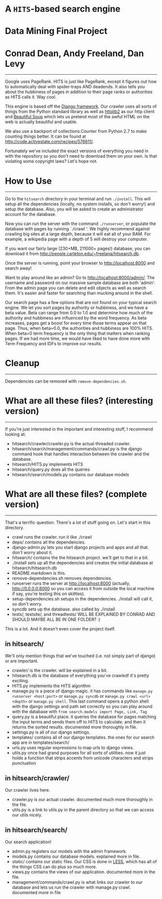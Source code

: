 # A `HITS`-based search engine
# Data Mining Final Project
# Conrad Dean, Andy Freeland, Dan Levy
-------------------------------------------------
Google uses PageRank.  HITS is just like PageRank, except it figures out how to automatically deal with spider-traps AND deadends.  It also tells you about the hubbiness of pages in addition to their page ranks or authorities as HITS calls it.  Way cool.

This engine is based off the [Django framework](https://www.djangoproject.com/). Our crawler uses all sorts of things from the Python standard library as well as [httplib2](http://code.google.com/p/httplib2/) as our http client and [Beautiful Soup](http://www.crummy.com/software/BeautifulSoup/) which lets us pretend most of the awful HTML on the web is actually beautiful and usable.

We also use a backport of collections.Counter from Python 2.7 to make counting things better. It can be found at <http://code.activestate.com/recipes/576611/>.

Fortunately we've included the exact versions of everything you need in with the repository so you don't need to download them on your own.  Is that violating some copyright laws? Let's hope not.

# How to Use
-------------------------------------------------
Go to the `hitsearch` directory in your terminal and run `./install`.  This will setup all the dependencies (locally, no system installs, so don't worry!) and setup the database.  Also, you will be asked to create an administrator account for the database.

Now you can run the server with the command `./runserver`, or populate the database with pages by running `./crawl <url> <depth>'. We highly recommend against crawling big sites at a large depth, because it will eat all of your RAM. For example, a wikipedia page with a depth of 5 will destroy your computer.

If you want our fairly large (230+MB, 211000+ pages!) database, you can download it from <http://people.carleton.edu/~freelana/hitsearch.db>.

Once the server is running, point your browser to <http://localhost:8000> and search away!

Want to play around like an admin? Go to <http://localhost:8000/admin/>. The username and password on our massive sample database are both 'admin'. From the admin page you can delete and edit objects as well as search them. It's easier and faster for searching than mucking around in the shell.

Our search page has a few options that are not found on your typical search engine. We let you sort pages by authority or hubbiness, and we have a beta value. Beta can range from 0.0 to 1.0 and determine how much of the authority and hubbiness are influenced by the word frequency. As beta increases, pages get a boost for every time those terms appear on that page. Thus, when beta=0.0, the authorities and hubbiness are 100% HITS. When beta=0 term frequency is the only thing that matters when ranking pages. If we had more time, we would have liked to have done more with Term Frequency and IDFs to improve our results.

# Cleanup
-------------------------------------------------
Dependencies can be removed with `remove-dependencies.sh`.

# What are all these files? (interesting version)
-------------------------------------------------
If you're just interested in the important and interesting stuff, I recommend looking at:

- hitsearch/crawler/crawler.py is the actual threaded crawler.
- hitsearch/search/management/commands/crawl.py is the django command hook that handles interaction between the crawler and the database.
- hitsearch/HITS.py implements HITS
- hitsearch/query.py does all the queries
- hitsearch/search/models.py contains our database models

# What are all these files? (complete version)
-------------------------------------------------
That's a terrific question. There's a lot of stuff going on. Let's start in this directory.

- crawl runs the crawler. run it like ./crawl <url> <depth>
- deps/ contains all the dependencies.
- django-admin.py lets you start django projects and apps and all that. don't worry about it.
- hitsearch/ contains the the hitsearch project. we'll get to that in a bit.
- ./install sets up all the dependencies and creates the initial database at hitsearch/hitsearch.db
- README.markdown is this.
- remove-dependencies.sh removes dependencies.
- runserver runs the server at <http://localhost:8000> (actually, <http://0.0.0.0:8000> so you can access it from outside the local machine if say, you're testing this on skittles).
- setup-dependencies.sh setups in the dependencies. ./install will call it, so don't worry.
- syncdb sets up the database. also called by ./install
- tests/, testsite/, and threadtests/ WILL BE EXPLAINED BY CONRAD AND SHOULD MAYBE ALL BE IN ONE FOLDER? :)

This is a lot. And it doesn't even cover the project itself.

## in hitsearch/

We'll only mention things that we've touched (i.e. not simply part of django) or are important.

- crawler/ is the crawler. will be explained in a bit.
- hitsearch.db is the database of everything you've crawled! it's pretty exciting.
- HITS.py implements the HITS algorithm
- manage.py is a piece of django magic. it has commands like `manage.py runserver <host:port>` or `manage.py syncdb` or `manage.py crawl <url> <depth>` or `manage.py shell`. This last command opens a python shell with the django settings and path set correctly so you can play around with the database with `from search.models import Page, Link, Tag`
- query.py is a beautiful place. it queries the database for pages matching the input terms and sends them off to HITS to calculate. and then it returns the sorted results. documented more thoroughly in file.
- settings.py is all of our django settings.
- templates/ contains all of our django templates. the ones for our search app are in templates/search/
- urls.py uses regular expressions to map urls to django views.
- utils.py once had grand purposes for all sorts of utilities. now it just holds a function that strips accents from unicode characters and strips punctuation

## in hitsearch/crawler/

Our crawler lives here.

- crawler.py is our actual crawler. documented much more thoroughly in the file.
- utils.py is a link to utils.py in the parent directory so that we can access our utils nicely.

## in hitsearch/search/

Our search application!

- admin.py registers our models with the admin framework. 
- models.py contains our database models. explained more in file.
- static/ contains our static files. Our CSS is done in [LESS](http://lesscss.org/), which has all of the things CSS can do plus so much more.
- views.py contains the views of our application. documented more in the file.
- management/commands/crawl.py is what links our crawler to our database and lets us run the crawler with manage.py crawl. documented more in file
